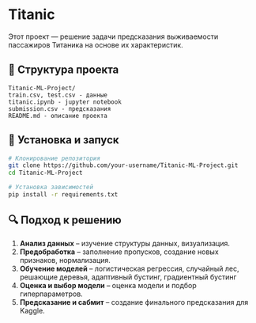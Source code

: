 # Titanic
Этот проект — решение задачи предсказания выживаемости пассажиров Титаника на основе их характеристик.

## 📂 Структура проекта
```
Titanic-ML-Project/
train.csv, test.csv - данные
titanic.ipynb - jupyter notebook
submission.csv - предсказания 
README.md - описание проекта
```

## 📌 Установка и запуск
```bash
# Клонирование репозитория
git clone https://github.com/your-username/Titanic-ML-Project.git
cd Titanic-ML-Project

# Установка зависимостей
pip install -r requirements.txt
```

## 🔍 Подход к решению
1. **Анализ данных** – изучение структуры данных, визуализация.
2. **Предобработка** – заполнение пропусков, создание новых признаков, нормализация.
3. **Обучение моделей** – логистическая регрессия, случайный лес, решающие деревья, адаптивный бустинг, градиентный бустинг
4. **Оценка и выбор модели** – оценка модели и подбор гиперпараметров.
5. **Предсказание и сабмит** – создание финального предсказания для Kaggle.

